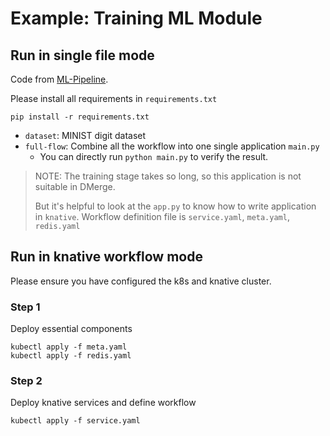 # Example: Training ML Module


## Run in single file mode
Code from [ML-Pipeline](https://github.com/icanforce/Orion-OSDI22/tree/main/Benchmarks_AWS_Lambda/ML-Pipeline).

Please install all requirements in `requirements.txt`

```shell
pip install -r requirements.txt
```

- `dataset`: MINIST digit dataset
- `full-flow`: Combine all the workflow into one single application `main.py`
  - You can directly run `python main.py` to verify the result.

> NOTE: The training stage takes so long, so this application is not suitable in DMerge.
> 
> But it's helpful to look at the `app.py` to know how to write application in `knative`. Workflow definition file is `service.yaml`, `meta.yaml`, `redis.yaml`


## Run in knative workflow mode
Please ensure you have configured the k8s and knative cluster.

### Step 1
Deploy essential components
```shell
kubectl apply -f meta.yaml
kubectl apply -f redis.yaml
```


### Step 2
Deploy knative services and define workflow

```shell
kubectl apply -f service.yaml
```